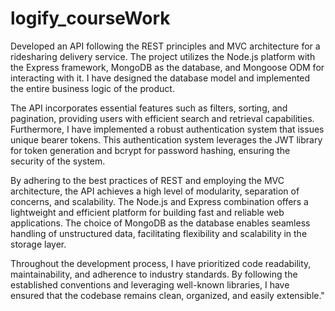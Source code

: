 # logify_courseWork

Developed an API following the REST principles and MVC architecture for a ridesharing delivery service. The project utilizes the Node.js platform with the Express framework, MongoDB as the database, and Mongoose ODM for interacting with it. I have designed the database model and implemented the entire business logic of the product.

The API incorporates essential features such as filters, sorting, and pagination, providing users with efficient search and retrieval capabilities. Furthermore, I have implemented a robust authentication system that issues unique bearer tokens. This authentication system leverages the JWT library for token generation and bcrypt for password hashing, ensuring the security of the system.

By adhering to the best practices of REST and employing the MVC architecture, the API achieves a high level of modularity, separation of concerns, and scalability. The Node.js and Express combination offers a lightweight and efficient platform for building fast and reliable web applications. The choice of MongoDB as the database enables seamless handling of unstructured data, facilitating flexibility and scalability in the storage layer.

Throughout the development process, I have prioritized code readability, maintainability, and adherence to industry standards. By following the established conventions and leveraging well-known libraries, I have ensured that the codebase remains clean, organized, and easily extensible."


